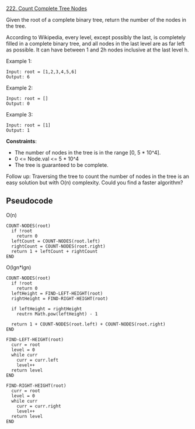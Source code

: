 [222. Count Complete Tree Nodes](https://leetcode.com/problems/count-complete-tree-nodes/)

Given the root of a complete binary tree, return the number of the nodes in the tree.

According to Wikipedia, every level, except possibly the last, is completely filled in a complete binary tree, and all nodes in the last level are as far left as possible. It can have between 1 and 2h nodes inclusive at the last level h.

Example 1:

```
Input: root = [1,2,3,4,5,6]
Output: 6
```

Example 2:

```
Input: root = []
Output: 0
```

Example 3:

```
Input: root = [1]
Output: 1
```

**Constraints**:

-   The number of nodes in the tree is in the range [0, 5 * 10^4].
-   0 <= Node.val <= 5 \* 10^4
-   The tree is guaranteed to be complete.

Follow up: Traversing the tree to count the number of nodes in the tree is an easy solution but with O(n) complexity. Could you find a faster algorithm?

## Pseudocode

O(n)

```
COUNT-NODES(root)
  if !root
    return 0
  leftCount = COUNT-NODES(root.left)
  rightCount = COUNT-NODES(root.right)
  return 1 + leftCount + rightCount
END
```

O(lgn\*lgn)

```
COUNT-NODES(root)
  if !root
    return 0
  leftHeight = FIND-LEFT-HEIGHT(root)
  rightHeight = FIND-RIGHT-HEIGHT(root)

  if leftHeight = rightHeight
    reutrn Math.pow(leftHeight) - 1

  return 1 + COUNT-NODES(root.left) + COUNT-NODES(root.right)
END

FIND-LEFT-HEIGHT(root)
  curr = root
  level = 0
  while curr
    curr = curr.left
    level++
  return level
END

FIND-RIGHT-HEIGHT(root)
  curr = root
  level = 0
  while curr
    curr = curr.right
    level++
  return level
END
```
